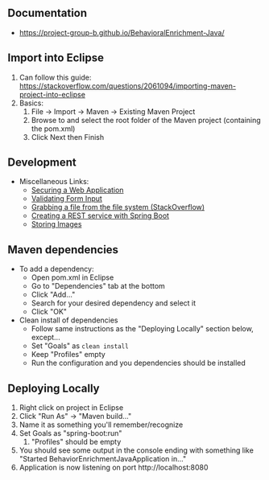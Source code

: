 ## Documentation
* https://project-group-b.github.io/BehavioralEnrichment-Java/

## Import into Eclipse
1. Can follow this guide: https://stackoverflow.com/questions/2061094/importing-maven-project-into-eclipse
2. Basics:
    1. File -> Import -> Maven -> Existing Maven Project
    2. Browse to and select the root folder of the Maven project (containing the pom.xml)
    3. Click Next then Finish

## Development
* Miscellaneous Links:
    * [Securing a Web Application](https://spring.io/guides/gs/securing-web/)
    * [Validating Form Input](https://spring.io/guides/gs/validating-form-input/)
    * [Grabbing a file from the file system (StackOverflow)](https://stackoverflow.com/questions/45908323/spring-boot-grabbing-a-file-from-the-file-system-in-a-get-request)
    * [Creating a REST service with Spring Boot](http://www.springboottutorial.com/creating-rest-service-with-spring-boot)
    * [Storing Images](https://stackoverflow.com/questions/348363/what-is-the-best-place-for-storing-uploaded-images-sql-database-or-disk-file-sy)
    
## Maven dependencies
* To add a dependency:
    * Open pom.xml in Eclipse
    * Go to "Dependencies" tab at the bottom
    * Click "Add..."
    * Search for your desired dependency and select it
    * Click "OK"
* Clean install of dependencies
    * Follow same instructions as the "Deploying Locally" section below, except...
    * Set "Goals" as `clean install`
    * Keep "Profiles" empty
    * Run the configuration and you dependencies should be installed

## Deploying Locally
1. Right click on project in Eclipse
2. Click "Run As" -> "Maven build..."
3. Name it as something you'll remember/recognize
4. Set Goals as "spring-boot:run"
    1. "Profiles" should be empty
5. You should see some output in the console ending with something like "Started BehaviorEnrichmentJavaApplication in..."
6. Application is now listening on port http://localhost:8080
